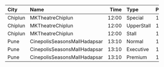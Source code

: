 | City    | Name                         |  Time | Type       | Price | Capacity | Booked |
| :------ | :--------------------------- | ----: | :--------- | ----: | -------: | -----: |
| Chiplun | MKTheatreChiplun             | 12:00 | Special    |  180₹ |       57 |     29 |
| Chiplun | MKTheatreChiplun             | 12:00 | UpperStall |  150₹ |      192 |     16 |
| Chiplun | MKTheatreChiplun             | 12:00 | Stall      |  100₹ |       32 |      5 |
| Pune    | CinepolisSeasonsMallHadapsar | 13:10 | Normal     |  110₹ |       11 |      0 |
| Pune    | CinepolisSeasonsMallHadapsar | 13:10 | Executive  |  110₹ |       34 |      2 |
| Pune    | CinepolisSeasonsMallHadapsar | 13:10 | Premium    |  110₹ |       20 |      9 |